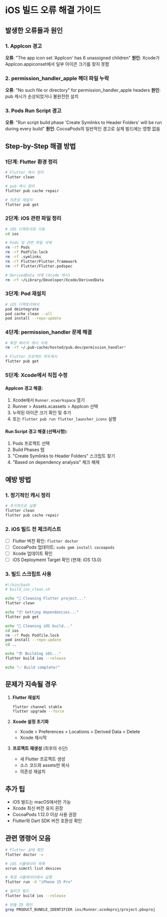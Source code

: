 # iOS 빌드 오류 해결 가이드

## 발생한 오류들과 원인

### 1. AppIcon 경고
**오류**: "The app icon set 'AppIcon' has 6 unassigned children"
**원인**: Xcode가 AppIcon.appiconset에서 일부 아이콘 크기를 찾지 못함

### 2. permission_handler_apple 헤더 파일 누락
**오류**: "No such file or directory" for permission_handler_apple headers
**원인**: pub 캐시가 손상되었거나 불완전한 설치

### 3. Pods Run Script 경고
**오류**: "Run script build phase 'Create Symlinks to Header Folders' will be run during every build"
**원인**: CocoaPods의 일반적인 경고로 실제 빌드에는 영향 없음

## Step-by-Step 해결 방법

### 1단계: Flutter 환경 정리
```bash
# Flutter 캐시 정리
flutter clean

# pub 캐시 정리
flutter pub cache repair

# 의존성 재설치
flutter pub get
```

### 2단계: iOS 관련 파일 정리
```bash
# iOS 디렉토리로 이동
cd ios

# Pods 및 관련 파일 삭제
rm -rf Pods
rm -rf Podfile.lock
rm -rf .symlinks
rm -rf Flutter/Flutter.framework
rm -rf Flutter/Flutter.podspec

# DerivedData 삭제 (Xcode 캐시)
rm -rf ~/Library/Developer/Xcode/DerivedData
```

### 3단계: Pod 재설치
```bash
# iOS 디렉토리에서
pod deintegrate
pod cache clean --all
pod install --repo-update
```

### 4단계: permission_handler 문제 해결
```bash
# 특정 패키지 캐시 삭제
rm -rf ~/.pub-cache/hosted/pub.dev/permission_handler*

# Flutter 프로젝트 루트에서
flutter pub get
```

### 5단계: Xcode에서 직접 수정

#### AppIcon 경고 해결:
1. Xcode에서 `Runner.xcworkspace` 열기
2. Runner > Assets.xcassets > AppIcon 선택
3. 누락된 아이콘 크기 확인 및 추가
4. 또는 `flutter pub run flutter_launcher_icons` 실행

#### Run Script 경고 해결 (선택사항):
1. Pods 프로젝트 선택
2. Build Phases 탭
3. "Create Symlinks to Header Folders" 스크립트 찾기
4. "Based on dependency analysis" 체크 해제

## 예방 방법

### 1. 정기적인 캐시 정리
```bash
# 주기적으로 실행
flutter clean
flutter pub cache repair
```

### 2. iOS 빌드 전 체크리스트
- [ ] Flutter 버전 확인: `flutter doctor`
- [ ] CocoaPods 업데이트: `sudo gem install cocoapods`
- [ ] Xcode 업데이트 확인
- [ ] iOS Deployment Target 확인 (현재: iOS 13.0)

### 3. 빌드 스크립트 사용
```bash
#!/bin/bash
# build_ios_clean.sh

echo "🧹 Cleaning Flutter project..."
flutter clean

echo "📦 Getting dependencies..."
flutter pub get

echo "🍎 Cleaning iOS build..."
cd ios
rm -rf Pods Podfile.lock
pod install --repo-update
cd ..

echo "🏗️ Building iOS..."
flutter build ios --release

echo "✅ Build complete!"
```

## 문제가 지속될 경우

1. **Flutter 재설치**
   ```bash
   flutter channel stable
   flutter upgrade --force
   ```

2. **Xcode 설정 초기화**
   - Xcode > Preferences > Locations > Derived Data > Delete
   - Xcode 재시작

3. **프로젝트 재생성** (최후의 수단)
   - 새 Flutter 프로젝트 생성
   - 소스 코드와 assets만 복사
   - 의존성 재설치

## 추가 팁

- iOS 빌드는 macOS에서만 가능
- Xcode 최신 버전 유지 권장
- CocoaPods 1.12.0 이상 사용 권장
- Flutter와 Dart SDK 버전 호환성 확인

## 관련 명령어 모음
```bash
# Flutter 상태 확인
flutter doctor -v

# iOS 시뮬레이터 목록
xcrun simctl list devices

# 특정 시뮬레이터에서 실행
flutter run -d "iPhone 15 Pro"

# 릴리즈 빌드
flutter build ios --release

# 번들 ID 확인
grep PRODUCT_BUNDLE_IDENTIFIER ios/Runner.xcodeproj/project.pbxproj
```